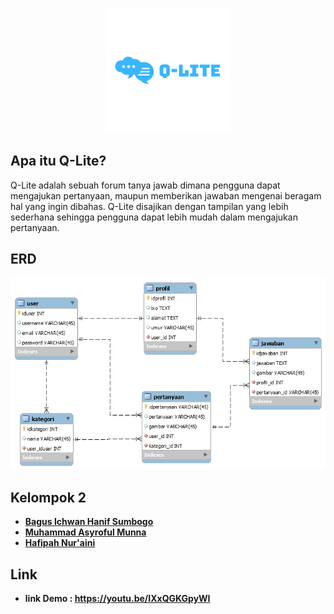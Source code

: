 <p align="center"><img src="public/images/logo-3.png" width="200"></a></p>

## Apa itu Q-Lite?

Q-Lite adalah sebuah forum tanya jawab dimana pengguna dapat mengajukan pertanyaan, maupun memberikan jawaban mengenai beragam hal yang ingin dibahas. Q-Lite disajikan dengan tampilan yang lebih sederhana sehingga pengguna dapat lebih mudah dalam mengajukan pertanyaan.

## ERD

<p align="center"><img src="public/images/erd_finalproject.png"></a></p>

## Kelompok 2

- **[Bagus Ichwan Hanif Sumbogo](https://t.me/bagusichwanhs)**
- **[Muhammad Asyroful Munna](https://t.me/asrofl)**
- **[Hafipah Nur'aini](https://t.me/heyitshafi)**

## Link 
- **link Demo : https://youtu.be/IXxQGKGpyWI**